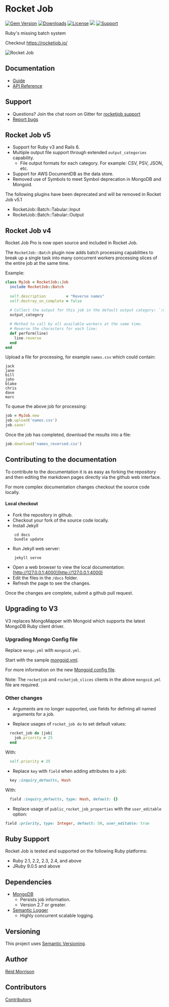 # Rocket Job
[![Gem Version](https://img.shields.io/gem/v/rocketjob.svg)](https://rubygems.org/gems/rocketjob) [![Downloads](https://img.shields.io/gem/dt/rocketjob.svg)](https://rubygems.org/gems/rocketjob) [![License](https://img.shields.io/badge/license-Apache%202.0-brightgreen.svg)](http://opensource.org/licenses/Apache-2.0) ![](https://img.shields.io/badge/status-Production%20Ready-blue.svg) [![Support](https://img.shields.io/badge/IRC%20(gitter)-Support-brightgreen.svg)](https://gitter.im/rocketjob/support)

Ruby's missing batch system

Checkout https://rocketjob.io/

![Rocket Job](https://rocketjob.io/images/rocket/rocket-icon-512x512.png)

## Documentation

* [Guide](http://rocketjob.io/)
* [API Reference](http://www.rubydoc.info/gems/rocketjob/)

## Support

* Questions? Join the chat room on Gitter for [rocketjob support](https://gitter.im/rocketjob/support)
* [Report bugs](https://github.com/rocketjob/rocketjob/issues)

## Rocket Job v5

- Support for Ruby v3 and Rails 6.
- Multiple output file support through extended `output_categories` capability.
    - File output formats for each category. For example: CSV, PSV, JSON, etc.
- Support for AWS DocumentDB as the data store.
- Removed use of Symbols to meet Symbol deprecation in MongoDB and Mongoid.

The following plugins have been deprecated and will be removed in Rocket Job v5.1
- RocketJob::Batch::Tabular::Input
- RocketJob::Batch::Tabular::Output

## Rocket Job v4

Rocket Job Pro is now open source and included in Rocket Job. 

The `RocketJob::Batch` plugin now adds batch processing capabilities to break up a single task into many
concurrent workers processing slices of the entire job at the same time. 


Example:

```ruby
class MyJob < RocketJob::Job
  include RocketJob::Batch
  
  self.description         = "Reverse names"
  self.destroy_on_complete = false
  
  # Collect the output for this job in the default output category: `:main`
  output_category

  # Method to call by all available workers at the same time.
  # Reverse the characters for each line: 
  def perform(line)
    line.reverse
  end
end
```

Upload a file for processing, for example `names.csv` which could contain:

```
jack
jane
bill
john
blake
chris
dave
marc
```

To queue the above job for processing:

```ruby
job = MyJob.new
job.upload('names.csv')
job.save!
```

Once the job has completed, download the results into a file:

```ruby
job.download('names_reversed.csv')
```

## Contributing to the documentation

To contribute to the documentation it is as easy as forking the repository
and then editing the markdown pages directly via the github web interface.

For more complex documentation changes checkout the source code locally.

#### Local checkout

* Fork the repository in github.
* Checkout your fork of the source code locally.
* Install Jekyll
~~~
    cd docs
    bundle update
~~~
* Run Jekyll web server:
~~~
    jekyll serve
~~~
* Open a web browser to view the local documentation:
    [http://127.0.0.1:4000](http://127.0.0.1:4000)
* Edit the files in the `/docs` folder.
* Refresh the page to see the changes.

Once the changes are complete, submit a github pull request.

## Upgrading to V3

V3 replaces MongoMapper with Mongoid which supports the latest MongoDB Ruby client driver.

### Upgrading Mongo Config file
Replace `mongo.yml` with `mongoid.yml`.

Start with the sample [mongoid.yml](https://github.com/rocketjob/rocketjob/blob/feature/mongoid/test/config/mongoid.yml).
 
For more information on the new [Mongoid config file](https://docs.mongodb.com/ruby-driver/master/tutorials/5.1.0/mongoid-installation/).

Note: The `rocketjob` and `rocketjob_slices` clients in the above `mongoid.yml` file are required.

### Other changes

* Arguments are no longer supported, use fields for defining all named arguments for a job.

* Replace usages of `rocket_job do` to set default values:

~~~ruby
  rocket_job do |job|
    job.priority = 25
  end
~~~

With:

~~~ruby
  self.priority = 25
~~~

* Replace `key` with `field` when adding attributes to a job:

~~~ruby
  key :inquiry_defaults, Hash
~~~

With:

~~~ruby
  field :inquiry_defaults, type: Hash, default: {}
~~~

* Replace usage of `public_rocket_job_properties` with the `user_editable` option:

~~~ruby
field :priority, type: Integer, default: 50, user_editable: true
~~~

## Ruby Support

Rocket Job is tested and supported on the following Ruby platforms:
- Ruby 2.1, 2.2, 2.3, 2.4, and above
- JRuby 9.0.5 and above

## Dependencies

* [MongoDB](https://www.mongodb.org)
    * Persists job information.
    * Version 2.7 or greater.
* [Semantic Logger](https://rocketjob.github.io/semantic_logger)
    * Highly concurrent scalable logging.

## Versioning

This project uses [Semantic Versioning](http://semver.org/).

## Author

[Reid Morrison](https://github.com/reidmorrison)

## Contributors

[Contributors](https://github.com/rocketjob/rocketjob/graphs/contributors)

